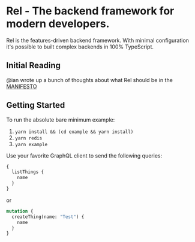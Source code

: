 # Rel - The backend framework for modern developers.

Rel is the features-driven backend framework. With minimal configuration it's possible to built complex backends in 100% TypeScript.

## Initial Reading

@ian wrote up a bunch of thoughts about what Rel should be in the [MANIFESTO](./MANIFESTO.md)

## Getting Started

To run the absolute bare minimum example:

1. `yarn install && (cd example && yarn install)`
2. `yarn redis`
3. `yarn example`

Use your favorite GraphQL client to send the following queries:

```graphql
{
  listThings {
    name
  }
}
```

or

```graphql
mutation {
  createThing(name: "Test") {
    name
  }
}
```
